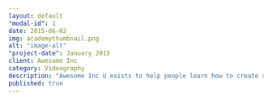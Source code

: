 ```yaml
---
layout: default
"modal-id": 1
date: 2015-06-02
img: academythumbnail.png
alt: "image-alt"
"project-date": January 2015
client: Awesome Inc
category: Videography
description: "Awesome Inc U exists to help people learn how to create software. Our classes are attended by students, independent entrepreneurs, and corporate teams. It’s never too early or too late to learn to code. You don’t need to be a genius to learn to code, you just need to be determined."
published: true
---
```


